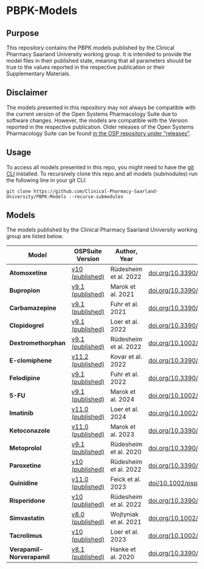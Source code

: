 # PBPK-Models

## Purpose
This repository contains the PBPK models published by the Clinical Pharmacy Saarland University working group.
It is intended to provide the model files in their published state, meaning that all parameters should be true to the values reported in the respective publication or their Supplementary Materials.
## Disclaimer
The models presented in this repository may not always be compatible with the current version of the Open Systems Pharmacology Suite due to software changes.
However, the models are compatible with the Version reported in the respective publication.
Older releases of the Open Systems Pharmacology Suite can be found [in the OSP repository under "releases"](https://github.com/Open-Systems-Pharmacology/Suite/releases).
## Usage
To access all models presented in this repo, you might need to have the [git CLI](https://docs.gitlab.com/ee/gitlab-basics/start-using-git.html) installed. To recursively clone this repo and all models (submodules) run  the following line in your git CLI:

```git clone https://github.com/Clinical-Pharmacy-Saarland-University/PBPK-Models --recurse-submodules```

## Models
The models published by the Clinical Pharmacy Saarland University working group are listed below.

| Model | OSPSuite Version | Author, Year | doi | 
| ---- | ---- | ------ | ---- |
| **Atomoxetine** |[v10 (published)](https://github.com/Clinical-Pharmacy-Saarland-University/Atomoxetine-Model/tree/2691dee5898a7c0156fcc4ad9d9ce0483a1d2d42) |Rüdesheim et al. 2022 | [doi.org/10.3390/pharmaceutics14081734](https://doi.org/10.3390/pharmaceutics14081734) |
| **Bupropion** | [v9.1 (published)](https://github.com/Clinical-Pharmacy-Saarland-University/Bupropion-DDGI-Model/tree/c1be5038071599c55549b04fcb35afd633eca81f) |Marok et al. 2021 | [doi.org/10.3390/pharmaceutics12121200](https://doi.org/10.3390/pharmaceutics12121200) |
| **Carbamazepine** | [v9.1 (published)](https://github.com/Clinical-Pharmacy-Saarland-University/Carbamazepine-Model/tree/a9141cf407ad4ec81498f881f0fba27f71f04dc0) |Fuhr et al. 2021| [doi.org/10.3390/pharmaceutics13020270](https://doi.org/10.3390/pharmaceutics13020270) |
| **Clopidogrel** | [v9.1 (published)](https://github.com/Clinical-Pharmacy-Saarland-University/Clopidogrel-DDGI-Model/tree/26759d7bce77927a53b04de2141de1f5a8818cd7) |Loer et al. 2022| [doi.org/10.3390/pharmaceutics14050915](https://doi.org/10.3390/pharmaceutics14050915) |
| **Dextromethorphan** | [v9.1 (published)](https://github.com/Clinical-Pharmacy-Saarland-University/Dextromethorphan-Model/tree/6a2630677ea3f52eb9ee4898677f61525c34e198) |Rüdesheim et al. 2022| [doi.org/10.1002/psp4.12776](https://doi.org/10.1002/psp4.12776) |
| **E-clomiphene** | [v11.2 (published)](https://github.com/Clinical-Pharmacy-Saarland-University/E-clomiphene-Model/tree/633f5cde24dc25cc7b7f9d5096275edcc02d0fe4) |Kovar et al. 2022| [doi.org/10.3390/pharmaceutics14122604](https://doi.org/10.3390/pharmaceutics14122604) |
| **Felodipine** | [v9.1 (published)](https://github.com/Clinical-Pharmacy-Saarland-University/Felodipine-Model/tree/3c70b246eb658d3ce65d269bd3cb881873323aba) |Fuhr et al. 2022| [doi.org/10.3390/pharmaceutics14071474](https://doi.org/10.3390/pharmaceutics14071474) |
| **5-FU** | [v9.1 (published)](https://github.com/Clinical-Pharmacy-Saarland-University/5-FU-PBPK-Model) |Marok et al. 2024| [doi.org/10.1002/cpt.3181](https://ascpt.onlinelibrary.wiley.com/doi/10.1002/cpt.3181) |
| **Imatinib** | [v11.0 (published)](https://github.com/Clinical-Pharmacy-Saarland-University/Imatinib-DDI-Model/tree/d8167214252b5d1be74497cbeccd9725060bed97) |Loer et al. 2024| [doi.org/10.1002/psp4.13127](https://doi.org/10.1002/psp4.13127) |
| **Ketoconazole** | [v11.0 (published)](https://github.com/Clinical-Pharmacy-Saarland-University/Ketoconazole-DDI-Model/tree/6a539ad08e747c55d54bca41cdd1ecf61de9cf94) |Marok et al. 2023| [doi.org/10.3390/pharmaceutics15020679](https://doi.org/10.3390/pharmaceutics15020679) |
| **Metoprolol** |[v9.1 (published)](https://github.com/SRuedesh/Metoprolol-Model/tree/4d9ebcd4e5d2e3d77408dd7d5cabd9b0e8a8398b) |Rüdesheim et al. 2020 | [doi.org/10.3390/pharmaceutics13030331](https://doi.org/10.3390/pharmaceutics13030331) |
| **Paroxetine** |[v10 (published)](https://github.com/Clinical-Pharmacy-Saarland-University/Paroxetine-Model/tree/70361d77924c7598e325d96dd7e3b113e2bed349) |Rüdesheim et al. 2022 | [doi.org/10.3390/pharmaceutics14081734](https://doi.org/10.3390/pharmaceutics14081734) |
| **Quinidine** |[v11.0 (published)](https://github.com/Clinical-Pharmacy-Saarland-University/Quinidine-DDGI-Model/tree/b930db22e32c3d8a9057dc1a03ef97aac2b76b9f) |Feick et al. 2023 | [doi/10.1002/psp4.12981](https://doi.org/10.1002/psp4.12981) |
| **Risperidone** |[v10 (published)](https://github.com/Clinical-Pharmacy-Saarland-University/Risperidone-Model/tree/90ee8891107728f46c2b1515350a3a28e8f68fca) |Rüdesheim et al. 2022 | [doi.org/10.3390/pharmaceutics14081734](https://doi.org/10.3390/pharmaceutics14081734) |
| **Simvastatin** | [v8.0 (published)](https://github.com/Clinical-Pharmacy-Saarland-University/Simvastatin-DDGI-Model/tree/7554439a2f7bebaa6e819f31d4f5d66e62e74c15) | Wojtyniak et al. 2021 |[doi.org/10.1002/cpt.2111](https://doi.org/10.1002/cpt.2111) |
| **Tacrolimus** | [v10 (published)](https://github.com/Clinical-Pharmacy-Saarland-University/Tacrolimus-DDGI-Model/tree/b11ecc1fd14b8db255cbbdce93441176a657cd44) | Loer et al. 2023 |[doi.org/10.1002/psp4.12946](https://doi.org/10.1002/psp4.12946) |
| **Verapamil-Norverapamil**| [v8.1 (published)](https://github.com/Clinical-Pharmacy-Saarland-University/Verapamil-Norverapamil-Model/tree/c5234135ff3967bd2a7e5d8d3308b77ee64df141) | Hanke et al. 2020 |[doi.org/10.3390/pharmaceutics12060556](https://doi.org/10.3390/pharmaceutics12060556) |
